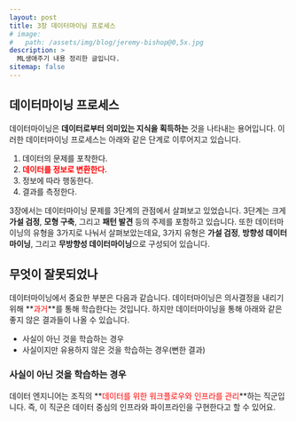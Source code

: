 ```yaml
---
layout: post
title: 3장 데이터마이닝 프로세스
# image: 
#   path: /assets/img/blog/jeremy-bishop@0,5x.jpg
description: >
  ML생애주기 내용 정리한 글입니다.
sitemap: false
---
```


<!-- Version 9 is the most complete version of Hydejack yet.
{:.lead}

[Modernized](#linking-in-style) [design](#whats-in-the-cards), [big headlines](#ready-for-the-big-screen), big new features: [Built-In Search](#built-in-search), [Sticky Table of Contents](#sticky-table-of-contents), and [Auto-Hiding Navbar](#auto-hiding-navbar). That [and more](#and-much-more) is Hydejack 9.

- Table of Contents
{:toc .large-only} -->

## 데이터마이닝 프로세스

데이터마이닝은 **데이터로부터 의미있는 지식을 획득하는** 것을 나타내는 용어입니다. 이러한 데이터마이닝 프로세스는 
아래와 같은 단계로 이루어지고 있습니다. 
1. 데이터의 문제를 포착한다.
2. **<span style='color:red'>데이터를 정보로 변환한다.</span>**
3. 정보에 따라 행동한다. 
4. 결과를 측정한다. 
   
3장에서는 데이터마이닝 문제를 3단계의 관점에서 살펴보고 있었습니다. 3단계는 크게 **가설 검정**, **모형 구축**, 그리고
**패턴 발견** 등의 주제를 포함하고 있습니다. 또한 데이터마이닝의 유형을 3가지로 나눠서 살펴보았는데요, 3가지 유형은 
**가설 검정**, **방향성 데이터마이닝**, 그리고 **무방향성 데이터마이닝**으로 구성되어 있습니다. 

## 무엇이 잘못되었나

데이터마이닝에서 중요한 부분은 다음과 같습니다. 데이터마이닝은 의사결정을 내리기 위해 **<span style='color:red'>과거</span>**를 
통해 학습한다는 것입니다. 하지만 데이터마이닝을 통해 아래와 같은 좋지 않은 결과들이 나올 수 있습니다. 
- 사실이 아닌 것을 학습하는 경우
- 사실이지만 유용하지 않은 것을 학습하는 경우(뻔한 결과)

### 사실이 아닌 것을 학습하는 경우

데이터 엔지니어는 조직의 **<span style='color:red'>데이터를 위한 워크플로우와 인프라를 관리</span>**하는 직군입니다. 즉, 이 직군은 
데이터 중심의 인프라와 파이프라인을 구현한다고 할 수 있어요.
